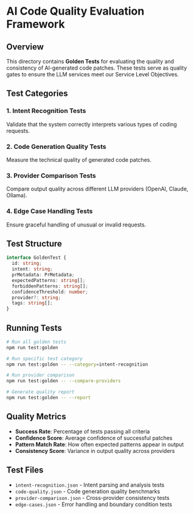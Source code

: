 # AI Code Quality Evaluation Framework

## Overview

This directory contains **Golden Tests** for evaluating the quality and consistency of AI-generated code patches. These tests serve as quality gates to ensure the LLM services meet our Service Level Objectives.

## Test Categories

### 1. Intent Recognition Tests
Validate that the system correctly interprets various types of coding requests.

### 2. Code Generation Quality Tests  
Measure the technical quality of generated code patches.

### 3. Provider Comparison Tests
Compare output quality across different LLM providers (OpenAI, Claude, Ollama).

### 4. Edge Case Handling Tests
Ensure graceful handling of unusual or invalid requests.

## Test Structure

```typescript
interface GoldenTest {
  id: string;
  intent: string;
  prMetadata: PrMetadata;
  expectedPatterns: string[];
  forbiddenPatterns: string[];
  confidenceThreshold: number;
  provider?: string;
  tags: string[];
}
```

## Running Tests

```bash
# Run all golden tests
npm run test:golden

# Run specific test category
npm run test:golden -- --category=intent-recognition

# Run provider comparison
npm run test:golden -- --compare-providers

# Generate quality report
npm run test:golden -- --report
```

## Quality Metrics

- **Success Rate**: Percentage of tests passing all criteria
- **Confidence Score**: Average confidence of successful patches  
- **Pattern Match Rate**: How often expected patterns appear in output
- **Consistency Score**: Variance in output quality across providers

## Test Files

- `intent-recognition.json` - Intent parsing and analysis tests
- `code-quality.json` - Code generation quality benchmarks
- `provider-comparison.json` - Cross-provider consistency tests
- `edge-cases.json` - Error handling and boundary condition tests
